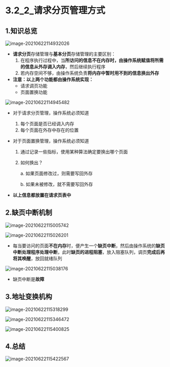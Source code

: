 # 3.2_2_请求分页管理方式

## 1.知识总览

![image-20210622114932026](https://tuchuang-01.oss-cn-beijing.aliyuncs.com/img/image-20210622114932026.png)

- **请求分页**存储管理与**基本分页**存储管理的主要区别：
  1. 在程序执行过程中，当**所访问的信息不在内存时，由操作系统赋值将所需的信息从外存调入内存**，然后继续执行程序
  2. 若内存空间不够，由操作系统负责**将内存中暂时用不到的信息换出外存**
- **注意：以上两个功能都由操作系统实现：**
  - 请求调页功能
  - 页面置换功能

![image-20210622114945482](https://tuchuang-01.oss-cn-beijing.aliyuncs.com/img/image-20210622114945482.png)

- 对于请求分页管理，操作系统必须知道
  1. 每个页面是否已经调入内存
  2. 每个页面在外存中存在的位置

- 对于页面置换管理，操作系统必须知道

  1. 通过记录一些指标，使用某种算法确定要换出哪个页面

  2. 如何换出？

     a. 如果页面修改过，则需要写回外存

     b. 如果未被修改，就不需要写回外存

- **以上信息都放置在请求页表中**

## 2.缺页中断机制

![image-20210622115005742](https://tuchuang-01.oss-cn-beijing.aliyuncs.com/img/image-20210622115005742.png)

![image-20210622115026201](https://tuchuang-01.oss-cn-beijing.aliyuncs.com/img/image-20210622115026201.png)

- 每当要访问的页面**不在内存**时，便产生一个**缺页中断**，然后由操作系统的**缺页中断处理程序处理中断**，此时**缺页的进程阻塞**，放入阻塞队列，调页**完成后再将其唤醒**，放回就绪队列

![image-20210622115038176](https://tuchuang-01.oss-cn-beijing.aliyuncs.com/img/image-20210622115038176.png)

- 缺页中断是**故障**

## 3.地址变换机构

![image-20210622115318299](https://tuchuang-01.oss-cn-beijing.aliyuncs.com/img/image-20210622115318299.png)

![image-20210622115346472](https://tuchuang-01.oss-cn-beijing.aliyuncs.com/img/image-20210622115346472.png)

![image-20210622115400825](https://tuchuang-01.oss-cn-beijing.aliyuncs.com/img/image-20210622115400825.png)

## 4.总结

![image-20210622115422567](https://tuchuang-01.oss-cn-beijing.aliyuncs.com/img/image-20210622115422567.png)


